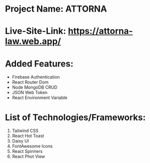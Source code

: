 # Project Name: ATTORNA

# Live-Site-Link: https://attorna-law.web.app/

# Added Features:

- Firebase Authentication
- React Router Dom
- Node MongoDB CRUD
- JSON Web Token
- React Environment Variable

# List of Technologies/Frameworks:

1. Tailwind CSS
2. React Hot Toast
3. Daisy UI
4. FontAwesome Icons
5. React Spinners
6. React Phot View
